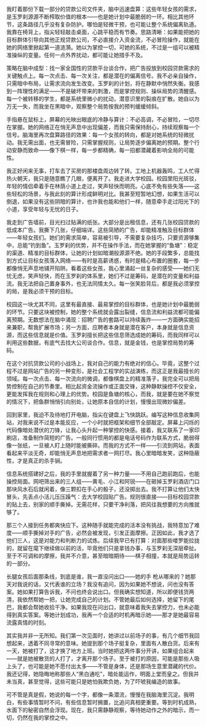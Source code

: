 我盯着那份下载一部分的贷款公司文件夹，脑中迅速盘算：这些年轻女孩的需求，是玉罗刹源源不断榨取价值的根本——也是她计划中最脆弱的一环。相比其他环节，这条路径几乎没有复杂防护。哪怕是轻微干预，也可能让整个系统偏离轨道。我靠在椅背上，指尖轻轻敲击桌面，心跳平稳而有节奏。思路清晰：如果能把她的目标群体引导向其他正规贷款公司，不必直接介入资金流，不必冒险操作，就能在她的网络里掀起第一道涟漪。她以为掌控一切，可她的系统，不过是一组可以被精准操纵的变量。任何一点外界扰动，都可能让她措手不及。

策略在脑中成型：找一家全国性的贷款平台谈合作，把广告投放到校园贷款需求的关键触点上。每一次点击、每一次关注，都是潜在的偏离信号。我不必亲自操作，只需暗中布局，让需求流向发生改变。玉罗刹的计划，将在静默中悄然失衡。我感到一阵理性的满足——不是破坏带来的刺激，而是掌控规则、操纵局势的清醒感。每一个被转移的学生，都是系统里微小的扰动，潜意识里的裂痕在扩散。她自以为万无一失，而我坐在黑暗中，观察整个局势按我的预判缓缓倾斜。

手指悬在鼠标上，屏幕的光映出眼底的冷静与算计：不必高调，不必冒险，一切尽在掌握。她的网络正在悄无声息中出现偏差，而我只需保持耐心，持续观察每一个信号。脑海里再次盘算路径的效果：每一个女孩的转向，都是对她系统的轻微扰动。我无需出面，也无需冒险，只需掌握规则，让局势逐步偏离她的预期。整个行动安静而致命——像下棋一样，每一步都精确，每一招都潜藏着影响全局的可能性。

我正好闲来无事，打车去了买房的那楼盘周边转了转。工地上机器轰鸣，工人忙得热火朝天，我只是随意瞧了几眼，便离开了。我走进大学校园。校园里阳光斑驳，年轻的情侣牵着手在林荫小道上走过，笑声轻快而明亮。心底不免有些失落——这些轻松的场景，与我此刻的算计形成鲜明对比。我甚至短暂地幻想，如果生活可以倒退，如果没有这些阴暗的算计，也许我也能和他们一样，随意牵手走过阳光下的小道，享受年轻与无忧的日子。

我走到广告墙前，目光扫过贴满的纸张。大部分是出租信息，还有几张校园贷款的低成本广告。我撕下几张，仔细端详。这些简陋的广告，却能精准触及目标群体——年轻女孩们。她们的需求简单，容易被引导，不需要复杂技巧，只要资源够集中，总能“钓到鱼”。玉罗刹的优势，并不在操作手法，而在她掌握的“鱼塘”：稳定的渠道、精准的目标群体，让她的计划如暗潮般源源不绝。她的手段繁多，总能找到方式让目标女孩落入网络——有时是高薪诱惑，有时是精心布置的圈套，每一步都像悄无声息地铺开陷阱。看着这些女孩，我心里涌起一丝复杂的感受——她们无忧无虑，笑声轻快，而在玉罗刹的体系里，她们不过是筹码，是潜在的变量和利益流。我无法把自己置身事外，也无法同情太久。每一张笑脸背后，都是我必须掌控的局，是我必须干预的目标。

校园这一块尤其不同，这里有最直接、最易掌控的目标群体，也是她计划中最脆弱的环节。只要这块被控制，她的整个系统就会露出裂缝，信息流和利益流都可能偏离预期。无数想法在脑中涌现：招聘广告的套路可以持续轰炸——一方面确实能招来兼职，帮我扩展市场；另一方面，应聘者本身就是潜在客户，本身就是信息资源，而这些信息就是价值。玉罗刹擅长把这些信息筛选成她的筹码，而我同样可以利用这些数据，有底气去找大公司谈合作。信息，就是金钱，也是掌控局势的筹码。

在这个对抗贷款公司的小战场上，我对自己的能力有绝对的信心。毕竟，这整个过程不过是网站广告的另一种变形，是社会工程学的实战演练，而这正是我最擅长的领域。每一次点击、每一次流向的微调，都像棋盘上的精准落子，我完全可以把局势控制在自己的节奏里。相比起资金流操作或正面交锋，这种静默操控不仅安全，更能发挥我在规则和心理上的优势。校园是鱼塘的核心，而我，就是要在她不察觉的情况下，把鱼群悄悄引向别处，让她原本自信的计划，慢慢出现微妙偏差。

回到家里，我迫不及待地打开电脑，指尖在键盘上飞快跳跃。编写这种信息收集网站，对我来说不过是本能反应，一个小时就把框架和细节全部敲定。屏幕上闪烁的代码像暗处潜伏的刀锋，让我心头升起一种掌控的快感。接着，我又联系了一家印刷店，准备制作简短的广告。一般同行惯用的都是电话号码作为联系方式，脆弱得像一张纸，一旦被人盯上随时能被撕碎。而我的方式不一样——引流到网站，表面看起来平淡无奇，却能悄无声息地把需求者一网打尽。我心里暗暗发笑，这种隐蔽性，才是真正的杀手锏。

信息系统搭建好之后，我的手里就握着了另一种力量——不用自己跑前跑后，也能操控局面。网吧筛出来的三人组——黄毛、小江和阿锐——在砸掉玉罗刹酒店门口那块风水石后就闲着，像三颗扣在手心的骰子，还没掷出去。我不打算让他们太快冒头，先丢点小活儿压压躁气：去大学校园贴广告。规则很直接——目标校园贷款的贴上去，别家的顺手撕掉。无需花样，只要干净利落，把风往我想要的方向推就够了。

那三个人接到任务都爽快应下。这种随手就能完成的活本没有挑战，我特意加了难度——顺手撕掉对手的广告，必然会被发现，引发正面摩擦。正因如此，我才选了他们三人，这是对能力和判断力的试炼。后续我早已有打算：对面那些喽罗能拉拢的，就留在麾下继续做以前的活，毕竟他们只是拿钱办事，与玉罗刹无深层牵扯。至于不可调和的摩擦，我并不介意，甚至暗暗期待——棋子相撞，本就是局势运转的一部分。

长腿女孩后面那条线，到底是谁，我一直没问出口——她的手 枪从哪来的？她那天对我说的话，又代表谁的立场？我没有追问，因为如果她不想说，问也没有答案。她如果打算告诉我，不问也终会说出口。但我确实想知道，所以即便钱货两清，我依然帮她一把，让她完成自己的计划。不管她最后如何选择，她留下的尾巴，我都会帮她收拾干净。如果我现在问出口，就意味着我失去掌控力，也未必能得到真实答案。等她计划成功，我再一个合适的时机再暗示她——那才是她最容易流露真情的时刻。

其实我并非一无所知。我们第一次见面时，她讲过以前场子的事，有几个细节我回想起来，透着不同寻常的意味。她提到那个场子挺复杂，里面有人散白货。后来有一天，她被打了，这才换了地方上班。当时她把这两件事分开讲，如果组合起来——就是她被散货的人打了，才离开那个场子。至于被打的原因，可能是那些人吸上头了，也可能是她不愿付出太多——不管是身体，还是那场生意里潜藏的代价。我还记得，她隐晦地称那些人“黑白通吃”，暗处能运作，明面上堂而皇之。但我并未当真，甚至觉得，这些可能只是她怕我欺负她，为了吓唬我编造的故事。

可不管是真是假，她说的每一个字，都像一条潜流，慢慢在我脑海里沉淀。我明白，有些事情暂时不问，有些信息暂时搁置，比追问真相更重要。等到时机成熟，水面下的秘密自然会浮现。现在，我只需静静观察，等待她动作之外的暗示，而一切，仍然在我的掌控之中。